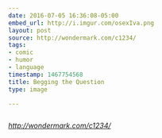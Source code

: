 ```yaml
---
date: 2016-07-05 16:36:08-05:00
embed_url: http://i.imgur.com/osexIva.png
layout: post
source: http://wondermark.com/c1234/
tags:
- comic
- humor
- language
timestamp: 1467754568
title: Begging the Question
type: image

---
```

<img src="http://i.imgur.com/osexIva.png" alt="" />

<cite>http://wondermark.com/c1234/</cite>

